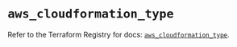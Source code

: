 # `aws_cloudformation_type`

Refer to the Terraform Registry for docs: [`aws_cloudformation_type`](https://registry.terraform.io/providers/hashicorp/aws/5.53.0/docs/resources/cloudformation_type).
